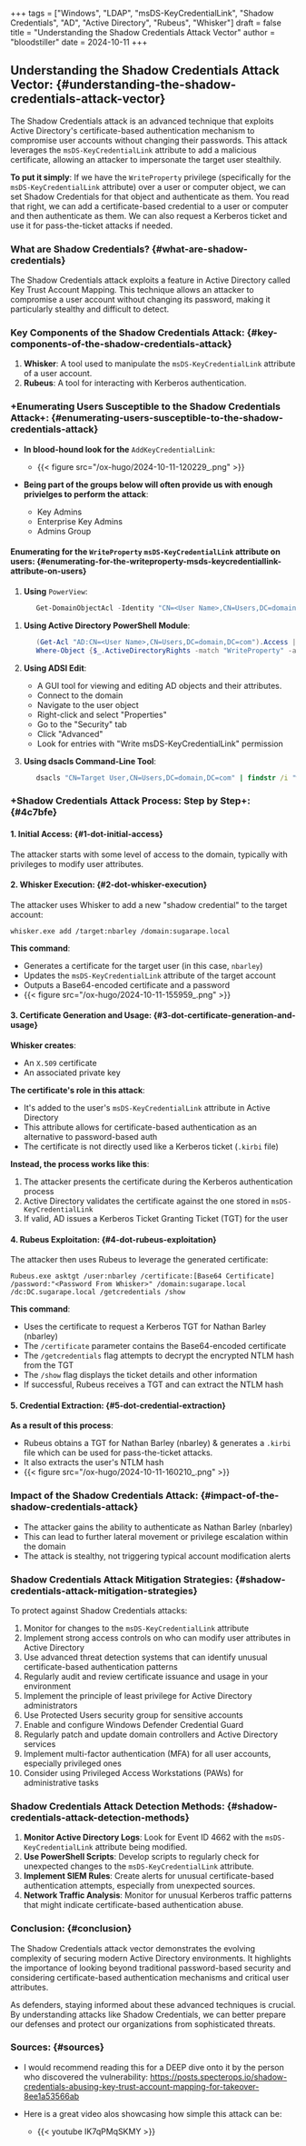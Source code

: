 +++
tags = ["Windows", "LDAP", "msDS-KeyCredentialLink", "Shadow Credentials", "AD", "Active Directory", "Rubeus", "Whisker"]
draft = false
title = "Understanding the Shadow Credentials Attack Vector"
author = "bloodstiller"
date = 2024-10-11
+++

## Understanding the Shadow Credentials Attack Vector: {#understanding-the-shadow-credentials-attack-vector}

The Shadow Credentials attack is an advanced technique that exploits Active Directory's certificate-based authentication mechanism to compromise user accounts without changing their passwords. This attack leverages the `msDS-KeyCredentialLink` attribute to add a malicious certificate, allowing an attacker to impersonate the target user stealthily.

**To put it simply**: If we have the `WriteProperty` privilege (specifically for the `msDS-KeyCredentialLink` attribute) over a user or computer object, we can set Shadow Credentials for that object and authenticate as them. You read that right, we can add a certificate-based credential to a user or computer and then authenticate as them. We can also request a Kerberos ticket and use it for pass-the-ticket attacks if needed.


### What are Shadow Credentials? {#what-are-shadow-credentials}

The Shadow Credentials attack exploits a feature in Active Directory called Key Trust Account Mapping. This technique allows an attacker to compromise a user account without changing its password, making it particularly stealthy and difficult to detect.


### Key Components of the Shadow Credentials Attack: {#key-components-of-the-shadow-credentials-attack}

1.  **Whisker**: A tool used to manipulate the `msDS-KeyCredentialLink` attribute of a user account.
2.  **Rubeus**: A tool for interacting with Kerberos authentication.


### +Enumerating Users Susceptible to the Shadow Credentials Attack+: {#enumerating-users-susceptible-to-the-shadow-credentials-attack}

-   **In blood-hound look for the** `AddKeyCredentialLink`:
    -   {{< figure src="/ox-hugo/2024-10-11-120229_.png" >}}

-   **Being part of the groups below will often provide us with enough privielges to perform the attack**:
    -   Key Admins
    -   Enterprise Key Admins
    -   Admins Group


#### Enumerating for the `WriteProperty`  `msDS-KeyCredentialLink` attribute on users: {#enumerating-for-the-writeproperty-msds-keycredentiallink-attribute-on-users}

1.  **Using** `PowerView`:
    ```powershell
       Get-DomainObjectAcl -Identity "CN=<User Name>,CN=Users,DC=domain,DC=com" -ResolveGUIDs | Where-Object {$_.ActiveDirectoryRights -match "WriteProperty" -and $_.SecurityIdentifier -match "S-1-5-21-.*-500" -and $_.ObjectAceType -eq "00000002-0000-0000-c000-000000000000"}
    ```

<!--listend-->

1.  **Using Active Directory PowerShell Module**:
    ```powershell
       (Get-Acl "AD:CN=<User Name>,CN=Users,DC=domain,DC=com").Access |
       Where-Object {$_.ActiveDirectoryRights -match "WriteProperty" -and $_.IdentityReference -match "Domain Admins" -and $_.ObjectType -eq "00000002-0000-0000-c000-000000000000"}
    ```

2.  **Using ADSI Edit**:
    -   A GUI tool for viewing and editing AD objects and their attributes.
    -   Connect to the domain
    -   Navigate to the user object
    -   Right-click and select "Properties"
    -   Go to the "Security" tab
    -   Click "Advanced"
    -   Look for entries with "Write msDS-KeyCredentialLink" permission

3.  **Using dsacls Command-Line Tool**:
    ```cmd
       dsacls "CN=Target User,CN=Users,DC=domain,DC=com" | findstr /i "write.*msDS-KeyCredentialLink"
    ```


### +Shadow Credentials Attack Process: Step by Step+: {#4c7bfe}


#### 1. Initial Access: {#1-dot-initial-access}

The attacker starts with some level of access to the domain, typically with privileges to modify user attributes.


#### 2. Whisker Execution: {#2-dot-whisker-execution}

The attacker uses Whisker to add a new "shadow credential" to the target account:

```shell
whisker.exe add /target:nbarley /domain:sugarape.local
```

**This command**:

-   Generates a certificate for the target user (in this case, `nbarley`)
-   Updates the `msDS-KeyCredentialLink` attribute of the target account
-   Outputs a Base64-encoded certificate and a password
-   {{< figure src="/ox-hugo/2024-10-11-155959_.png" >}}


#### 3. Certificate Generation and Usage: {#3-dot-certificate-generation-and-usage}

**Whisker creates**:

-   An `X.509` certificate
-   An associated private key

**The certificate's role in this attack**:

-   It's added to the user's `msDS-KeyCredentialLink` attribute in Active Directory
-   This attribute allows for certificate-based authentication as an alternative to password-based auth
-   The certificate is not directly used like a Kerberos ticket (`.kirbi` file)

**Instead, the process works like this**:

1.  The attacker presents the certificate during the Kerberos authentication process
2.  Active Directory validates the certificate against the one stored in `msDS-KeyCredentialLink`
3.  If valid, AD issues a Kerberos Ticket Granting Ticket (TGT) for the user


#### 4. Rubeus Exploitation: {#4-dot-rubeus-exploitation}

The attacker then uses Rubeus to leverage the generated certificate:

```shell
Rubeus.exe asktgt /user:nbarley /certificate:[Base64 Certificate] /password:"<Password From Whisker>" /domain:sugarape.local /dc:DC.sugarape.local /getcredentials /show
```

**This command**:

-   Uses the certificate to request a Kerberos TGT for Nathan Barley (nbarley)
-   The `/certificate` parameter contains the Base64-encoded certificate
-   The `/getcredentials` flag attempts to decrypt the encrypted NTLM hash from the TGT
-   The `/show` flag displays the ticket details and other information
-   If successful, Rubeus receives a TGT and can extract the NTLM hash


#### 5. Credential Extraction: {#5-dot-credential-extraction}

**As a result of this process**:

-   Rubeus obtains a TGT for Nathan Barley (nbarley) &amp; generates a `.kirbi` file which can be used for pass-the-ticket attacks.
-   It also extracts the user's NTLM hash
-   {{< figure src="/ox-hugo/2024-10-11-160210_.png" >}}


### Impact of the Shadow Credentials Attack: {#impact-of-the-shadow-credentials-attack}

-   The attacker gains the ability to authenticate as Nathan Barley (nbarley)
-   This can lead to further lateral movement or privilege escalation within the domain
-   The attack is stealthy, not triggering typical account modification alerts


### Shadow Credentials Attack Mitigation Strategies: {#shadow-credentials-attack-mitigation-strategies}

To protect against Shadow Credentials attacks:

1.  Monitor for changes to the `msDS-KeyCredentialLink` attribute
2.  Implement strong access controls on who can modify user attributes in Active Directory
3.  Use advanced threat detection systems that can identify unusual certificate-based authentication patterns
4.  Regularly audit and review certificate issuance and usage in your environment
5.  Implement the principle of least privilege for Active Directory administrators
6.  Use Protected Users security group for sensitive accounts
7.  Enable and configure Windows Defender Credential Guard
8.  Regularly patch and update domain controllers and Active Directory services
9.  Implement multi-factor authentication (MFA) for all user accounts, especially privileged ones
10. Consider using Privileged Access Workstations (PAWs) for administrative tasks


### Shadow Credentials Attack Detection Methods: {#shadow-credentials-attack-detection-methods}

1.  **Monitor Active Directory Logs**: Look for Event ID 4662 with the `msDS-KeyCredentialLink` attribute being modified.
2.  **Use PowerShell Scripts**: Develop scripts to regularly check for unexpected changes to the `msDS-KeyCredentialLink` attribute.
3.  **Implement SIEM Rules**: Create alerts for unusual certificate-based authentication attempts, especially from unexpected sources.
4.  **Network Traffic Analysis**: Monitor for unusual Kerberos traffic patterns that might indicate certificate-based authentication abuse.


### Conclusion: {#conclusion}

The Shadow Credentials attack vector demonstrates the evolving complexity of securing modern Active Directory environments. It highlights the importance of looking beyond traditional password-based security and considering certificate-based authentication mechanisms and critical user attributes.

As defenders, staying informed about these advanced techniques is crucial. By understanding attacks like Shadow Credentials, we can better prepare our defenses and protect our organizations from sophisticated threats.


### Sources: {#sources}

-   I would recommend reading this for a DEEP dive onto it by the person who discovered the vulnerability: <https://posts.specterops.io/shadow-credentials-abusing-key-trust-account-mapping-for-takeover-8ee1a53566ab>

-   Here is a great video alos showcasing how simple this attack can be:
    -   {{< youtube IK7qPMqSKMY >}}

